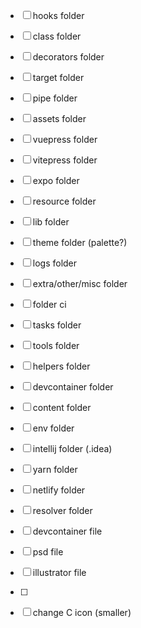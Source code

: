- [ ] hooks folder
- [ ] class folder
- [ ] decorators folder
- [ ] target folder
- [ ] pipe folder
- [ ] assets folder
- [ ] vuepress folder
- [ ] vitepress folder
- [ ] expo folder
- [ ] resource folder
- [ ] lib folder
- [ ] theme folder (palette?)
- [ ] logs folder
- [ ] extra/other/misc folder
- [ ] folder ci
- [ ] tasks folder
- [ ] tools folder
- [ ] helpers folder
- [ ] devcontainer folder
- [ ] content folder
- [ ] env folder
- [ ] intellij folder (.idea)
- [ ] yarn folder
- [ ] netlify folder
- [ ] resolver folder
- [ ] devcontainer file
- [ ] psd file
- [ ] illustrator file
- [ ]

- [ ] change C icon (smaller)

<!-- language based ? -->
